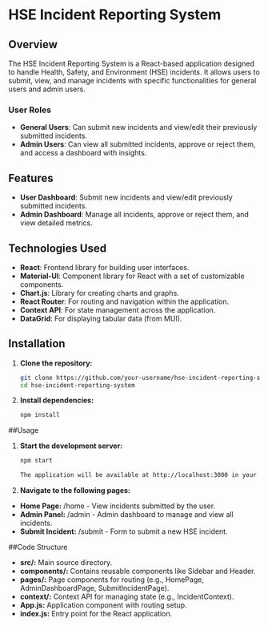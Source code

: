 # HSE Incident Reporting System

## Overview

The HSE Incident Reporting System is a React-based application designed to handle Health, Safety, and Environment (HSE) incidents. It allows users to submit, view, and manage incidents with specific functionalities for general users and admin users.

### User Roles

- **General Users**: Can submit new incidents and view/edit their previously submitted incidents.
- **Admin Users**: Can view all submitted incidents, approve or reject them, and access a dashboard with insights.

## Features

- **User Dashboard**: Submit new incidents and view/edit previously submitted incidents.
- **Admin Dashboard**: Manage all incidents, approve or reject them, and view detailed metrics.

## Technologies Used

- **React**: Frontend library for building user interfaces.
- **Material-UI**: Component library for React with a set of customizable components.
- **Chart.js**: Library for creating charts and graphs.
- **React Router**: For routing and navigation within the application.
- **Context API**: For state management across the application.
- **DataGrid**: For displaying tabular data (from MUI).

## Installation

1. **Clone the repository:**

   ```bash
   git clone https://github.com/your-username/hse-incident-reporting-system.git
   cd hse-incident-reporting-system
2. **Install dependencies:**

   ```bash
   npm install

##Usage
1. **Start the development server:**
   ```bash
   npm start

   The application will be available at http://localhost:3000 in your browser.

2. **Navigate to the following pages:**
- **Home Page:** /home - View incidents submitted by the user.
- **Admin Panel:** /admin - Admin dashboard to manage and view all incidents.
- **Submit Incident:** /submit - Form to submit a new HSE incident.

##Code Structure
- **src/:** Main source directory.
- **components/:** Contains reusable components like Sidebar and Header.
- **pages/:** Page components for routing (e.g., HomePage, AdminDashboardPage, SubmitIncidentPage).
- **context/:** Context API for managing state (e.g., IncidentContext).
- **App.js:** Application component with routing setup.
- **index.js:** Entry point for the React application.
